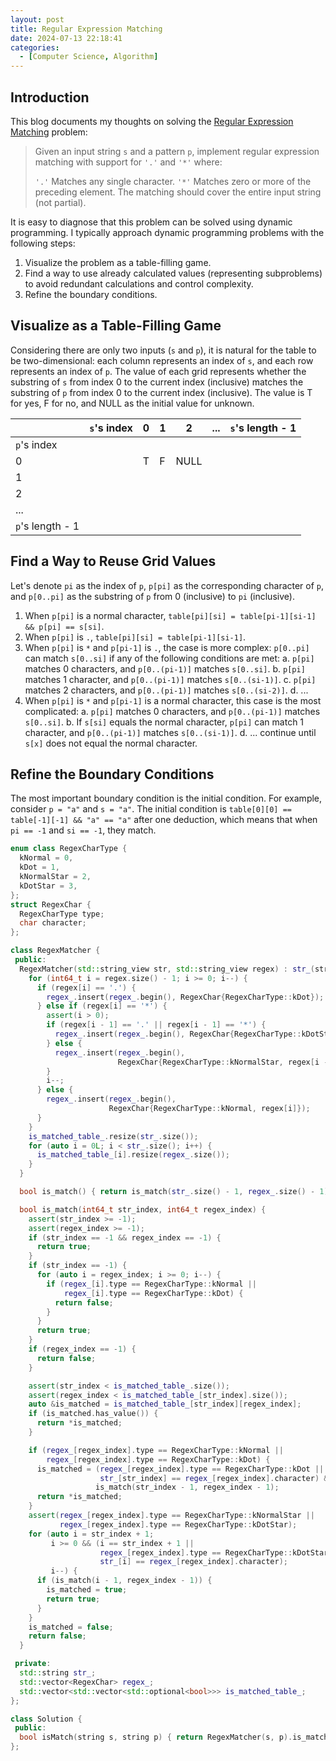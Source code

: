 ```yaml
---
layout: post
title: Regular Expression Matching
date: 2024-07-13 22:18:41
categories:
  - [Computer Science, Algorithm]
---
```


## Introduction

This blog documents my thoughts on solving the [Regular Expression Matching](https://leetcode.com/problems/regular-expression-matching/description/) problem:

> Given an input string `s` and a pattern `p`, implement regular expression matching with support for `'.'` and `'*'` where:
>
> `'.'` Matches any single character.​​​​
> `'*'` Matches zero or more of the preceding element.
> The matching should cover the entire input string (not partial).

It is easy to diagnose that this problem can be solved using dynamic programming. I typically approach dynamic programming problems with the following steps:

1. Visualize the problem as a table-filling game.
2. Find a way to use already calculated values (representing subproblems) to avoid redundant calculations and control complexity.
3. Refine the boundary conditions.

## Visualize as a Table-Filling Game

Considering there are only two inputs (`s` and `p`), it is natural for the table to be two-dimensional: each column represents an index of `s`, and each row represents an index of `p`. The value of each grid represents whether the substring of `s` from index 0 to the current index (inclusive) matches the substring of `p` from index 0 to the current index (inclusive). The value is T for yes, F for no, and NULL as the initial value for unknown.

|                  | `s`'s index | 0 | 1 |  2   | ... | `s`'s length - 1 |
|        -         |      -      | - | - |  -   |  -  |        -         |
|   `p`'s index    |             |   |   |      |     |                  |
|        0         |             | T | F | NULL |     |                  |
|        1         |             |   |   |      |     |                  |
|        2         |             |   |   |      |     |                  |
|       ...        |             |   |   |      |     |                  |
| `p`'s length - 1 |             |   |   |      |     |                  |

## Find a Way to Reuse Grid Values

Let's denote `pi` as the index of `p`, `p[pi]` as the corresponding character of `p`, and `p[0..pi]` as the substring of `p` from 0 (inclusive) to `pi` (inclusive).

1. When `p[pi]` is a normal character, `table[pi][si] = table[pi-1][si-1] && p[pi] == s[si]`.
2. When `p[pi]` is `.`, `table[pi][si] = table[pi-1][si-1]`.
3. When `p[pi]` is `*` and `p[pi-1]` is `.`, the case is more complex: `p[0..pi]` can match `s[0..si]` if any of the following conditions are met:
    a. `p[pi]` matches 0 characters, and `p[0..(pi-1)]` matches `s[0..si]`.
    b. `p[pi]` matches 1 character, and `p[0..(pi-1)]` matches `s[0..(si-1)]`.
    c. `p[pi]` matches 2 characters, and `p[0..(pi-1)]` matches `s[0..(si-2)]`.
    d. ...
4. When `p[pi]` is `*` and `p[pi-1]` is a normal character, this case is the most complicated:
    a. `p[pi]` matches 0 characters, and `p[0..(pi-1)]` matches `s[0..si]`.
    b. If `s[si]` equals the normal character, `p[pi]` can match 1 character, and `p[0..(pi-1)]` matches `s[0..(si-1)]`.
    d. ... continue until `s[x]` does not equal the normal character.

## Refine the Boundary Conditions

The most important boundary condition is the initial condition. For example, consider `p = "a"` and `s = "a"`. The initial condition is `table[0][0] == table[-1][-1] && "a" == "a"` after one deduction, which means that when `pi == -1` and `si == -1`, they match.

```cpp
enum class RegexCharType {
  kNormal = 0,
  kDot = 1,
  kNormalStar = 2,
  kDotStar = 3,
};
struct RegexChar {
  RegexCharType type;
  char character;
};

class RegexMatcher {
 public:
  RegexMatcher(std::string_view str, std::string_view regex) : str_(str) {
    for (int64_t i = regex.size() - 1; i >= 0; i--) {
      if (regex[i] == '.') {
        regex_.insert(regex_.begin(), RegexChar{RegexCharType::kDot});
      } else if (regex[i] == '*') {
        assert(i > 0);
        if (regex[i - 1] == '.' || regex[i - 1] == '*') {
          regex_.insert(regex_.begin(), RegexChar{RegexCharType::kDotStar});
        } else {
          regex_.insert(regex_.begin(),
                        RegexChar{RegexCharType::kNormalStar, regex[i - 1]});
        }
        i--;
      } else {
        regex_.insert(regex_.begin(),
                      RegexChar{RegexCharType::kNormal, regex[i]});
      }
    }
    is_matched_table_.resize(str_.size());
    for (auto i = 0L; i < str_.size(); i++) {
      is_matched_table_[i].resize(regex_.size());
    }
  }

  bool is_match() { return is_match(str_.size() - 1, regex_.size() - 1); }

  bool is_match(int64_t str_index, int64_t regex_index) {
    assert(str_index >= -1);
    assert(regex_index >= -1);
    if (str_index == -1 && regex_index == -1) {
      return true;
    }
    if (str_index == -1) {
      for (auto i = regex_index; i >= 0; i--) {
        if (regex_[i].type == RegexCharType::kNormal ||
            regex_[i].type == RegexCharType::kDot) {
          return false;
        }
      }
      return true;
    }
    if (regex_index == -1) {
      return false;
    }

    assert(str_index < is_matched_table_.size());
    assert(regex_index < is_matched_table_[str_index].size());
    auto &is_matched = is_matched_table_[str_index][regex_index];
    if (is_matched.has_value()) {
      return *is_matched;
    }

    if (regex_[regex_index].type == RegexCharType::kNormal ||
        regex_[regex_index].type == RegexCharType::kDot) {
      is_matched = (regex_[regex_index].type == RegexCharType::kDot ||
                    str_[str_index] == regex_[regex_index].character) &&
                   is_match(str_index - 1, regex_index - 1);
      return *is_matched;
    }
    assert(regex_[regex_index].type == RegexCharType::kNormalStar ||
           regex_[regex_index].type == RegexCharType::kDotStar);
    for (auto i = str_index + 1;
         i >= 0 && (i == str_index + 1 ||
                    regex_[regex_index].type == RegexCharType::kDotStar ||
                    str_[i] == regex_[regex_index].character);
         i--) {
      if (is_match(i - 1, regex_index - 1)) {
        is_matched = true;
        return true;
      }
    }
    is_matched = false;
    return false;
  }

 private:
  std::string str_;
  std::vector<RegexChar> regex_;
  std::vector<std::vector<std::optional<bool>>> is_matched_table_;
};

class Solution {
 public:
  bool isMatch(string s, string p) { return RegexMatcher(s, p).is_match(); }
};
```
